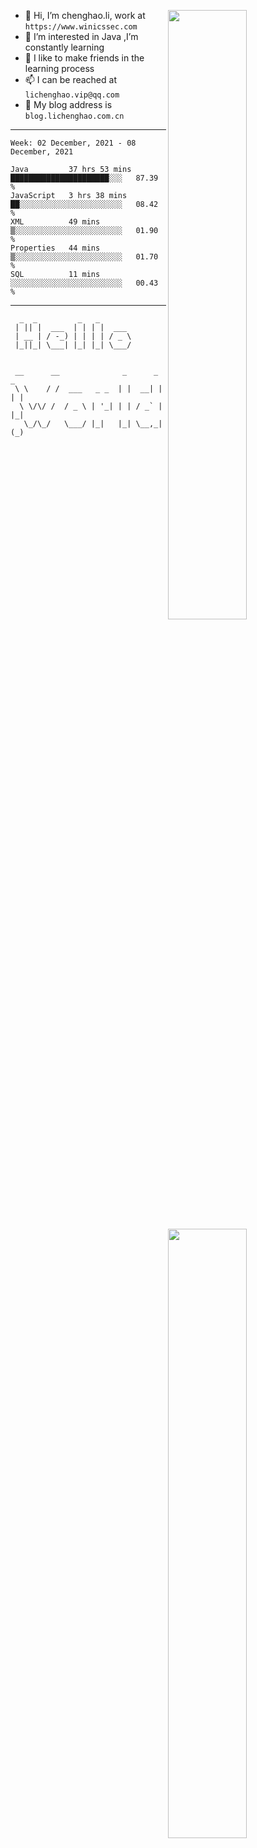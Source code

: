 [<img align="right" width="50%" src="https://github-readme-stats.vercel.app/api?username=lichlaughing&show_icons=true">](https://metrics.lecoq.io/ouuan?template=classic)
- 👋 Hi, I’m chenghao.li, work at `https://www.winicssec.com`
- 👀 I’m interested in Java ,I’m constantly learning
- 💞️ I like to make friends in the learning process
- 📫 I can be reached at `lichenghao.vip@qq.com`
- 🔗 My blog address is `blog.lichenghao.com.cn`


------
<!--START_SECTION:waka-->
```text
Week: 02 December, 2021 - 08 December, 2021

Java         37 hrs 53 mins  ██████████████████████░░░   87.39 % 
JavaScript   3 hrs 38 mins   ██░░░░░░░░░░░░░░░░░░░░░░░   08.42 % 
XML          49 mins         ▒░░░░░░░░░░░░░░░░░░░░░░░░   01.90 % 
Properties   44 mins         ▒░░░░░░░░░░░░░░░░░░░░░░░░   01.70 % 
SQL          11 mins         ░░░░░░░░░░░░░░░░░░░░░░░░░   00.43 % 
```
<!--END_SECTION:waka-->

------

[<img align="right" width="50%" src="https://www.clustrmaps.com/map_v2.png?cl=ffffff&w=300&t=tt&d=o2HGaalky8OiHBxnoPq9wPYTNv7qpo8ua9FG06sBqt4&co=2d78ad&ct=ffffff">](https://github.com/lichlaughing)

```
  _  _         _   _       
 | || |  ___  | | | |  ___ 
 | __ | / -_) | | | | / _ \
 |_||_| \___| |_| |_| \___/
                           
```
```
 __      __              _      _     _ 
 \ \    / /  ___   _ _  | |  __| |   | |
  \ \/\/ /  / _ \ | '_| | | / _` |   |_|
   \_/\_/   \___/ |_|   |_| \__,_|   (_)
                                        
```
